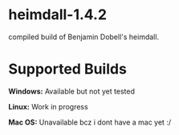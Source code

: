 # heimdall-1.4.2
compiled build of Benjamin Dobell's heimdall.

# Supported Builds
**Windows:** Available but not yet tested

**Linux:** Work in progress

**Mac OS:** Unavailable bcz i dont have a mac yet :/
